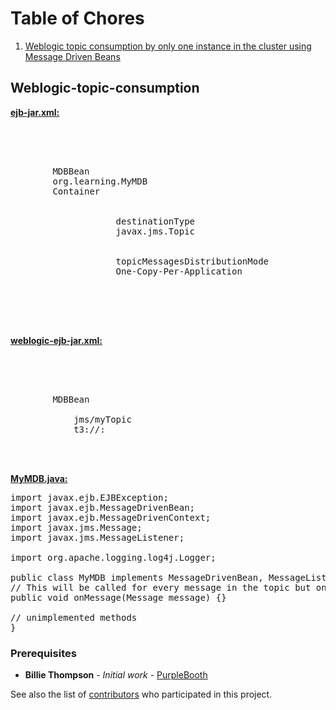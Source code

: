 # Table of Chores
1. <a href="#Weblogic-topic-consumption">Weblogic topic consumption by only one instance in the cluster using Message Driven Beans</a>



## Weblogic-topic-consumption

<b><u>ejb-jar.xml:</u></b>
<pre>
<?xml version="1.0" encoding="UTF-8"?>
<ejb-jar xmlns="http://java.sun.com/xml/ns/j2ee" xmlns:xsi="http://www.w3.org/2001/XMLSchema-instance"
	xsi:schemaLocation="http://java.sun.com/xml/ns/j2ee http://java.sun.com/xml/ns/j2ee/ejb-jar_2_1.xsd"
	version="2.1">
	<enterprise-beans>	
    <message-driven>
		<ejb-name>MDBBean</ejb-name>
		<ejb-class>org.learning.MyMDB</ejb-class>            
		<transaction-type>Container</transaction-type>
			<activation-config>
				<activation-config-property>
					<activation-config-property-name>destinationType</activation-config-property-name>
					<activation-config-property-value>javax.jms.Topic</activation-config-property-value>
				</activation-config-property>
				<activation-config-property>
					<activation-config-property-name>topicMessagesDistributionMode</activation-config-property-name>
					<activation-config-property-value>One-Copy-Per-Application</activation-config-property-value>
				</activation-config-property>
			</activation-config>
	</message-driven>   	
	</enterprise-beans>	
</ejb-jar>
</pre>
<b><u>weblogic-ejb-jar.xml:</u></b>
<pre>
<?xml version="1.0"?>	
<weblogic-ejb-jar xmlns="http://www.bea.com/ns/weblogic/10.0"
	xmlns:xsi="http://www.w3.org/2001/XMLSchema-instance"
	xsi:schemaLocation="http://www.bea.com/ns/weblogic/10.0 http://www.bea.com/ns/weblogic/10.0/weblogic-ejb-jar.xsd http://java.sun.com/xml/ns/javaee http://java.sun.com/xml/ns/javaee/ejb-jar_3_0.xsd">
	
	<weblogic-enterprise-bean>
		<ejb-name>MDBBean</ejb-name>
		<message-driven-descriptor>
			<destination-jndi-name>jms/myTopic</destination-jndi-name>
			<provider-url>t3://<host>:<port></provider-url> <!-- t3 ot t3s -->
		</message-driven-descriptor>
	</weblogic-enterprise-bean>
</weblogic-ejb-jar>
</pre>
<b><u>MyMDB.java:</u></b>
<pre>
import javax.ejb.EJBException;
import javax.ejb.MessageDrivenBean;
import javax.ejb.MessageDrivenContext;
import javax.jms.Message;
import javax.jms.MessageListener;

import org.apache.logging.log4j.Logger;

public class MyMDB implements MessageDrivenBean, MessageListener {
// This will be called for every message in the topic but only once across the cluster
public void onMessage(Message message) {}

// unimplemented methods
}
</pre>


### Prerequisites

* **Billie Thompson** - *Initial work* - [PurpleBooth](https://github.com/PurpleBooth)

See also the list of [contributors](https://github.com/your/project/contributors) who participated in this project.


